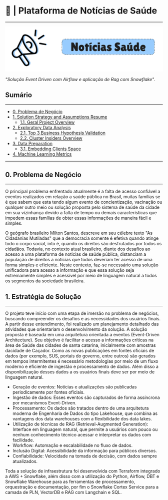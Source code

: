 # 📰 | Plataforma de Notícias de Saúde

---

<img src="assets/header.png">


*"Solução Event Driven com Airflow e aplicação de Rag com Snowflake"*.


<h2>Sumário</h2>
<hr>

- [0. Problema de Negócio](#0-problema-de-negócio)
- [1. Solution Strategy and Assumptions Resume](#1-solution-strategy-and-assumptions-resume)
  - [1.1. Geral Project Overview](#11-geral-project-overview)
- [2. Exploratory Data Analysis](#2-exploratory-data-analysis)
  - [2.1. Top 3 Business Hypothesis Validation](#21-top-3-business-hypothesis-validation)
  - [2.2. Cluster Insiders Overview](#22-cluster-insiders-overview)
- [3. Data Preparation](#3-data-preparation)
  - [3.1. Embedding Clients Space](#31-embedding-clients-space)
- [4. Machine Learning Metrics](#4-machine-learning-metrics)

<hr>

<h2>0. Problema de Negócio</h2>
<hr>

O principal problema enfrentado atualmente é a falta de acesso confiável a eventos realizados em relação a saúde pública no Brasil, muitas famílias se é que sabem que esta tendo algum evento de concientização, vacinação ou qualquer outro meio ou solução proposta pelo sistema de saúde da cidade em sua vizinhança devido a falta de tempo ou demais características que impedem essas famílias de obter essas informações de maneira fácil e simples.   

O geógrafo brasileiro Milton Santos, descreve em seu célebre texto "As Cidadanias Mutiladas" que a democracia somente é efetiva quando atinge todo o corpo social, into é, quando os direitos são desfrutados por todos os cidadãos. Todavia, no contexto atual brasileiro, diante dos desafios ao acesso a uma plataforma de noticias de saúde pública, distanciam a população de direitos a notícias que todos deveriam ter acesso de uma forma simples e eficiente. Neste contexto, faz-se necessário uma solução unificadora para acesso a informação e que essa solução seja extremamente simples e acessível por meio de linguagem natural a todos os segmentos da sociedade brasileira. 

<h2>1. Estratégia de Solução</h2>
<hr>

O projeto teve início com uma etapa de imersão no problema de negócios, buscando compreender os desafios e as necessidades dos usuários finais. A partir desse entendimento, foi realizado um planejamento detalhado das atividades que orientariam o desenvolvimento da solução. A solução proposta é baseada em uma arquitetura orientada a eventos (Event-Driven Architecture). Seu objetivo é facilitar o acesso a informações críticas na área de Saúde das cidades de santa catarina, inicialmente com amostras dacidade de Caçador. Como as novas publicações em fontes oficiais de dados (por exemplo, SUS, portais do governo, entre outros) são gerados em tempos intermitentes é necessário metodologias por meio de um fluxo moderno e eficiente de ingestão e processamento de dados. Além disso a disponibilização desses dados a os usuários finais deve ser por meio de linguagem natural.

- Geração de eventos: Notícias e atualizações são publicadas periodicamente por fontes oficiais.
- Ingestão de dados: Esses eventos são capturados de forma assíncrona por mecanismos Event-Driven.
- Processamento: Os dados são tratados dentro de uma arquitetura moderna de Engenharia de Dados do tipo Lakehouse, que combina as vantagens dos data warehouses com a flexibilidade dos data lakes.
- Utilização de técnicas de RAG (Retrieval-Augmented Generation): Interface em linguagem natural, que permite a usuários com pouco ou nenhum conhecimento técnico acessar e interpretar os dados com facilidade.
- Workflow: Automação e escalabilidade no fluxo de dados.
- Inclusão Digital: Acessibilidade da informação para públicos diversos.
- Confiabilidade: Velocidade na tomada de decisão, com dados sempre atualizados.

Toda a solução de infraestrutura foi desenvolvida com Terraform integrado a AWS + Snowflake, além disso com a utilização do Python, Airflow, DBT e Snowflake Warehouse para as ferramentas de processamento, orquestração e documentação, por fim o Snowflake Cortex Service para a camada de PLN, VectorDB e RAG com Langchain e SQL. 

